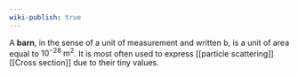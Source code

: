 ```yaml
---
wiki-publish: true
---
```

A **barn**, in the sense of a unit of measurement and written $\text{b}$, is a unit of area equal to $10^{-28}\text{ m}^{2}$. It is most often used to express [[particle scattering]] [[Cross section]] due to their tiny values.